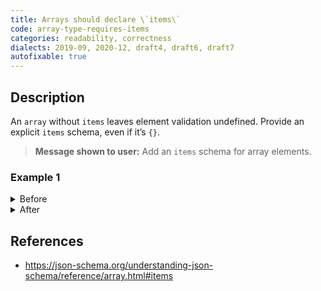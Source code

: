 ```yaml
---
title: Arrays should declare \`items\`
code: array-type-requires-items
categories: readability, correctness
dialects: 2019-09, 2020-12, draft4, draft6, draft7
autofixable: true
---
```


## Description
An `array` without `items` leaves element validation undefined. Provide an explicit `items` schema, even if it’s `{}`.

> **Message shown to user:**
> Add an `items` schema for array elements.

### Example 1
<details><summary>Before</summary>

```json
{
  "$schema": "https://json-schema.org/draft/2020-12/schema",
  "type": "array"
}
```
</details>

<details><summary>After</summary>

```json
{
  "$schema": "https://json-schema.org/draft/2020-12/schema",
  "type": "array",
  "items": {}
}
```
</details>

## References
* <https://json-schema.org/understanding-json-schema/reference/array.html#items>
